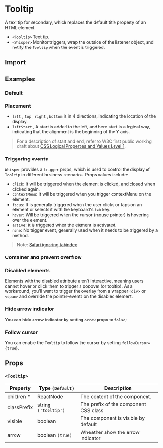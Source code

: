 # Tooltip

A text tip for secondary, which replaces the default title property of an HTML element.

- `<Tooltip>` Text tip.
- `<Whisper>` Monitor triggers, wrap the outside of the listener object, and notify the `Tooltip` when the event is triggered.

## Import

<!--{include:(components/tooltip/fragments/import.md)}-->

## Examples

### Default

<!--{include:`basic.md`}-->

### Placement

- `left` , `top` , `right` , `bottom` is in 4 directions, indicating the location of the display.
- `leftStart` , A start is added to the left, and here start is a logical way, indicating that the alignment is the beginning of the Y axis.

> For a description of start and end, refer to W3C first public working draft about [CSS Logical Properties and Values Level 1](https://www.w3.org/TR/2017/WD-css-logical-1-20170518/).

<!--{include:`placement.md`}-->

### Triggering events

`Whisper` provides a `trigger` props, which is used to control the display of `Tooltip` in different business scenarios. Props values ​​include:

- `click`: It will be triggered when the element is clicked, and closed when clicked again.
- `contextMenu`: It will be triggered when you trigger contextMenu on the element.
- `focus`: It is generally triggered when the user clicks or taps on an element or selects it with the keyboard's `tab` key.
- `hover`: Will be triggered when the cursor (mouse pointer) is hovering over the element.
- `active`: It is triggered when the element is activated.
- `none`: No trigger event, generally used when it needs to be triggered by a method.

<!--{include:`trigger.md`}-->

> Note: [Safari ignoring tabindex](https://stackoverflow.com/questions/1848390/safari-ignoring-tabindex)

### Container and prevent overflow

<!--{include:`container.md`}-->

### Disabled elements

Elements with the disabled attribute aren’t interactive, meaning users cannot hover or click them to trigger a popover (or tooltip). As a workaround, you’ll want to trigger the overlay from a wrapper `<div>` or `<span>` and override the pointer-events on the disabled element.

<!--{include:`disabled-elements.md`}-->

### Hide arrow indicator

You can hide arrow indicator by setting `arrow` props to `false`;

<!--{include:`arrow.md`}-->

### Follow cursor

You can enable the `Tooltip` to follow the cursor by setting `followCursor={true}`.

<!--{include:`follow-cursor.md`}-->

## Props

<!--{include:(_common/types/placement-all.md)}-->

### `<Tooltip>`

| Property    | Type `(Default)`     | Description                           |
| ----------- | -------------------- | ------------------------------------- |
| children \* | ReactNode            | The content of the component.         |
| classPrefix | string `('tooltip')` | The prefix of the component CSS class |
| visible     | boolean              | The component is visible by default   |
| arrow       | boolean `(true)`     | Wheather show the arrow indicator     |

<!--{include:(components/whisper/en-US/props.md)}-->
